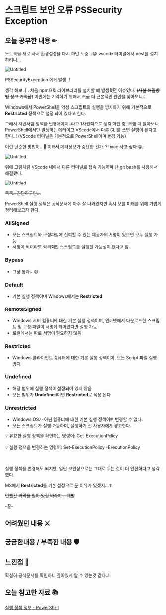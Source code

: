 # 스크립트 보안 오류 PSSecurity Exception

## 오늘 공부한 내용 ✏

노트북을 새로 사서 환경설정을 다시 하던 도중…😂  vscode 터미널에서 nest를 설치하려니…

![Untitled](%E1%84%89%E1%85%B3%E1%84%8F%E1%85%B3%E1%84%85%E1%85%B5%E1%86%B8%E1%84%90%E1%85%B3%20%E1%84%87%E1%85%A9%E1%84%8B%E1%85%A1%E1%86%AB%20%E1%84%8B%E1%85%A9%E1%84%85%E1%85%B2%20PSSecurity%20Exception%2009fa5922b89c4c6787358433a17b14df/Untitled.png)

PSSecurityException 에러 발생..!

생각 해보니.. 처음 npm으로 라이브러리를 설치할 떄 발생했던 이슈였다. ~~(사실 해결방법 찾고 기억남)~~ 이번에는 기억하기 위해서 조금 더 근본적인 원인을 찾아보니.. 

Windows에서 PowerShell을 악성 스크립트의 실행을 방지하기 위해 기본적으로 ****Restricted****
정책으로 설정 되어 있다고 한다.

그래서 저번처럼 정책을 변경해야지..라고 1차원적으로 생각 하던 중, 조금 더 알아보니 PowerShell에서만 발생하는 에러이고 VScode에서 다른 CLI를 쓰면 실행이 된다고 한다..! (VScode 터미널은 기본적으로 PowerShell이며 변경 가능)  

이런 단순한 방법이…🤣  이래서 메타정보가 중요한 건가..?! ~~mac 사고 싶다 휴..~~

![Untitled](%E1%84%89%E1%85%B3%E1%84%8F%E1%85%B3%E1%84%85%E1%85%B5%E1%86%B8%E1%84%90%E1%85%B3%20%E1%84%87%E1%85%A9%E1%84%8B%E1%85%A1%E1%86%AB%20%E1%84%8B%E1%85%A9%E1%84%85%E1%85%B2%20PSSecurity%20Exception%2009fa5922b89c4c6787358433a17b14df/Untitled%201.png)

위에 그림처럼 VScode 내에서 다른 터미널로 접속 가능하며 난 git bash를 사용해서 해결했다.

![Untitled](%E1%84%89%E1%85%B3%E1%84%8F%E1%85%B3%E1%84%85%E1%85%B5%E1%86%B8%E1%84%90%E1%85%B3%20%E1%84%87%E1%85%A9%E1%84%8B%E1%85%A1%E1%86%AB%20%E1%84%8B%E1%85%A9%E1%84%85%E1%85%B2%20PSSecurity%20Exception%2009fa5922b89c4c6787358433a17b14df/Untitled%202.png)

~~큭큭.. 간단하구만…~~ 

PowerShell 실행 정책은 공식문서에 아주 잘 나와있지만 혹시 모를 미래를 위해 가볍게 정리해보고자 한다.

### ****AllSigned****

- 모든 스크립트와 구성파일에 신뢰할 수 있는 제공자의 서명이 있으면 모두 실행 가능
- 서명이 되더라도 악의적인 스크립트를 실행할 가능성이 있다고 함.

### ****Bypass****

- 그냥 통과~ 😅

### ****Default****

- 기본 실행 정책이며 Windows에서는 **Restricted**

### ****RemoteSigned****

- Windows 서버 컴퓨터에 대한 기본 실행 정책이며, 인터넷에서 다운로드한 스크립트 및 구성 파일이 서명이 되어있다면 실행 가능
- 로컬에서는 따로 서명이 필요하지 않음

### ****Restricted****

- Windows 클라이언트 컴퓨터에 대한 기본 실행 정책이며, 모든 Script 파일 실행 방지

### ****Undefined****

- 해당 범위에 실행 정책이 설정되어 있지 않음
- 모든 범위가 **Undefined**이면  **Restricted**로 적용 된다

### ****Unrestricted****

- Windows OS가 아닌 컴퓨터에 대한 기본 실행 정책이며 변경할 수 없다.
- 모든 스크립트가 실행 가능하며, 실행하기 전 사용자에게 경고한다.

<aside>
💡 유효한 실행 정책을 확인하는 명령어: Get-ExecutionPolicy

</aside>
</br>
<aside>
💡 실행 정책을 변경하는 명령어: Set-ExecutionPolicy -ExecutionPolicy <PolicyName>

</aside>
</br>
</br>

실행 정책을 변경해도 되지만, 일단 보안상으로는 그대로 두는 것이 더 안전하다고 생각했다.

MS에서 ****Restricted****를 기본 설정으로 둔 이유가 있겠지…ㅎ

~~언젠간 써먹을 일이 있길 바라며 .. 제발~~

-끝-

## 어려웠던 내용 ⚔

## 궁금한내용 / 부족한 내용 🛡

## 느낀점 🎯

확실히 공식문서를 확인하니 깊이있게 알 수 있는것 같다..!

## 오늘 참고한 자료 📚

[실행 정책 정보 - PowerShell](https://learn.microsoft.com/ko-kr/powershell/module/microsoft.powershell.core/about/about_execution_policies?view=powershell-7.3)
